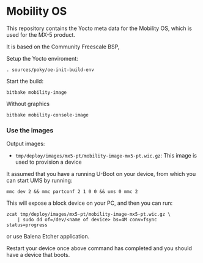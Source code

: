 # Mobility OS

This repository contains the Yocto meta data for the Mobility OS,
which is used for the MX-5 product.

It is based on the Community Freescale BSP,

Setup the Yocto enviroment:

```
. sources/poky/oe-init-build-env
```

Start the build:

```
bitbake mobility-image
```
Without graphics
```
bitbake mobility-console-image
```

### Use the images

Output images:

- `tmp/deploy/images/mx5-pt/mobility-image-mx5-pt.wic.gz`:
  This image is used to provision a device

It assumed that you have a running U-Boot on your device, from which you can start
UMS by running:

```
mmc dev 2 && mmc partconf 2 1 0 0 && ums 0 mmc 2
```

This will expose a block device on your PC, and then you can run:

```
zcat tmp/deploy/images/mx5-pt/mobility-image-mx5-pt.wic.gz \
    | sudo dd of=/dev/<name of device> bs=4M conv=fsync status=progress
```
or use Balena Etcher application.

Restart your device once above command has completed and you should have a device
that boots.
